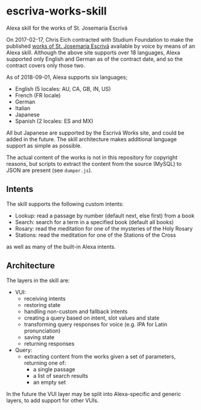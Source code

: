 # escriva-works-skill
Alexa skill for the works of St. Josemaría Escrivá

On 2017-02-17,
Chris Eich contracted with Studium Foundation to make the published
[works of St. Josemaría Escrivá](http://escrivaworks.org)
available by voice by means of an Alexa skill.
Although the above site supports over 18 languages,
Alexa supported only English and German as of the contract date,
and so the contract covers only those two.

As of 2018-09-01, Alexa supports six languages;
- English (5 locales: AU, CA, GB, IN, US)
- French (FR locale)
- German
- Italian
- Japanese
- Spanish (2 locales: ES and MX)

All but Japanese are supported by the Escrivá Works site,
and could be added in the future.
The skill architecture makes additional language support as simple as possible.

The actual content of the works is not in this repository for copyright reasons,
but scripts to extract the content from the source (MySQL) to JSON are present
(see `dumper.js`).

## Intents

The skill supports the following custom intents:
- Lookup: read a passage by number (default next, else first) from a book
- Search: search for a term in a specified book (default all books)
- Rosary: read the meditation for one of the mysteries of the Holy Rosary
- Stations: read the meditation for one of the Stations of the Cross

as well as many of the built-in Alexa intents.

## Architecture

The layers in the skill are:
- VUI:
  * receiving intents
  * restoring state
  * handling non-custom and fallback intents
  * creating a query based on intent, slot values and state
  * transforming query responses for voice (e.g. IPA for Latin pronunciation)
  * saving state
  * returning responses
- Query:
  * extracting content from the works given a set of parameters, returning one of:
    - a single passage
    - a list of search results
    - an empty set
 
 In the future the VUI layer may be split into Alexa-specific and generic layers, to add support for other VUIs.
